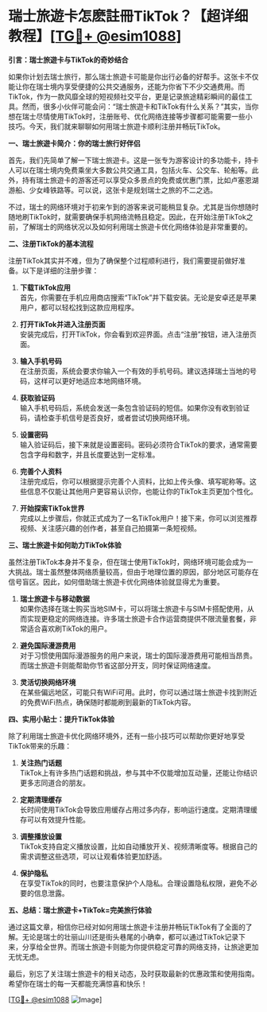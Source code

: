 # 瑞士旅遊卡怎麽註冊TikTok？【超详细教程】[[TG💪+ @esim1088](https://t.me/s/esim1088)]

**引言：瑞士旅遊卡与TikTok的奇妙结合**

如果你计划去瑞士旅行，那么瑞士旅遊卡可能是你出行必备的好帮手。这张卡不仅能让你在瑞士境内享受便捷的公共交通服务，还能为你省下不少交通费用。而TikTok，作为一款风靡全球的短视频社交平台，更是记录旅途精彩瞬间的最佳工具。然而，很多小伙伴可能会问：“瑞士旅遊卡和TikTok有什么关系？”其实，当你想在瑞士尽情使用TikTok时，注册账号、优化网络连接等步骤都可能需要一些小技巧。今天，我们就来聊聊如何用瑞士旅遊卡顺利注册并畅玩TikTok。

**一、瑞士旅遊卡简介：你的瑞士旅行好伴侣**

首先，我们先简单了解一下瑞士旅遊卡。这是一张专为游客设计的多功能卡，持卡人可以在瑞士境内免费乘坐大多数公共交通工具，包括火车、公交车、轮船等。此外，持有瑞士旅遊卡的游客还可以享受众多景点的免费或优惠门票，比如卢塞恩湖游船、少女峰铁路等。可以说，这张卡是规划瑞士之旅的不二之选。

不过，瑞士的网络环境对于初来乍到的游客来说可能稍显复杂。尤其是当你想随时随地刷TikTok时，就需要确保手机网络流畅且稳定。因此，在开始注册TikTok之前，了解瑞士的网络状况以及如何利用瑞士旅遊卡优化网络体验是非常重要的。

**二、注册TikTok的基本流程**

注册TikTok其实并不难，但为了确保整个过程顺利进行，我们需要提前做好准备。以下是详细的注册步骤：

1. **下载TikTok应用**  
   首先，你需要在手机应用商店搜索“TikTok”并下载安装。无论是安卓还是苹果用户，都可以轻松找到这款应用程序。

2. **打开TikTok并进入注册页面**  
   安装完成后，打开TikTok，你会看到欢迎界面。点击“注册”按钮，进入注册页面。

3. **输入手机号码**  
   在注册页面，系统会要求你输入一个有效的手机号码。建议选择瑞士当地的号码，这样可以更好地适应本地网络环境。

4. **获取验证码**  
   输入手机号码后，系统会发送一条包含验证码的短信。如果你没有收到验证码，请检查手机信号是否良好，或者尝试切换网络环境。

5. **设置密码**  
   输入验证码后，接下来就是设置密码。密码必须符合TikTok的要求，通常需要包含字母和数字，并且长度要达到一定标准。

6. **完善个人资料**  
   注册完成后，你可以根据提示完善个人资料，比如上传头像、填写昵称等。这些信息不仅能让其他用户更容易认识你，也能让你的TikTok主页更加个性化。

7. **开始探索TikTok世界**  
   完成以上步骤后，你就正式成为了一名TikTok用户！接下来，你可以浏览推荐视频、关注感兴趣的创作者，甚至自己拍摄第一条短视频。

**三、瑞士旅遊卡如何助力TikTok体验**

虽然注册TikTok本身并不复杂，但在瑞士使用TikTok时，网络环境可能会成为一大挑战。瑞士虽然整体网络质量较高，但由于地理位置的原因，部分地区可能存在信号盲区。因此，如何借助瑞士旅遊卡优化网络体验就显得尤为重要。

1. **瑞士旅遊卡与移动数据**  
   如果你选择在瑞士购买当地SIM卡，可以将瑞士旅遊卡与SIM卡搭配使用，从而实现更稳定的网络连接。许多瑞士旅遊卡合作运营商提供不限流量套餐，非常适合喜欢刷TikTok的用户。

2. **避免国际漫游费用**  
   对于习惯使用国际漫游服务的用户来说，瑞士的国际漫游费用可能相当昂贵。而瑞士旅遊卡则能帮助你节省这部分开支，同时保证网络速度。

3. **灵活切换网络环境**  
   在某些偏远地区，可能只有WiFi可用。此时，你可以通过瑞士旅遊卡找到附近的免费WiFi热点，确保随时都能刷到最新的TikTok内容。

**四、实用小贴士：提升TikTok体验**

除了利用瑞士旅遊卡优化网络环境外，还有一些小技巧可以帮助你更好地享受TikTok带来的乐趣：

1. **关注热门话题**  
   TikTok上有许多热门话题和挑战，参与其中不仅能增加互动量，还能让你结识更多志同道合的朋友。

2. **定期清理缓存**  
   长时间使用TikTok会导致应用缓存占用过多内存，影响运行速度。定期清理缓存可以有效提升性能。

3. **调整播放设置**  
   TikTok支持自定义播放设置，比如自动播放开关、视频清晰度等。根据自己的需求调整这些选项，可以让观看体验更加舒适。

4. **保护隐私**  
   在享受TikTok的同时，也要注意保护个人隐私。合理设置隐私权限，避免不必要的信息泄露。

**五、总结：瑞士旅遊卡+TikTok=完美旅行体验**

通过这篇文章，相信你已经对如何用瑞士旅遊卡注册并畅玩TikTok有了全面的了解。无论是瑞士的壮丽山川还是街头巷尾的小确幸，都可以通过TikTok记录下来，分享给全世界。而瑞士旅遊卡则能为你提供稳定可靠的网络支持，让旅途更加无忧无虑。

最后，别忘了关注瑞士旅遊卡的相关动态，及时获取最新的优惠政策和使用指南。希望你在瑞士的每一天都能充满惊喜和快乐！

[[TG💪+ @esim1088](https://t.me/s/esim1088) ![Image](https://i.postimg.cc/4NQfJmqS/Snipaste-2025-05-13-00-14-12.png)]